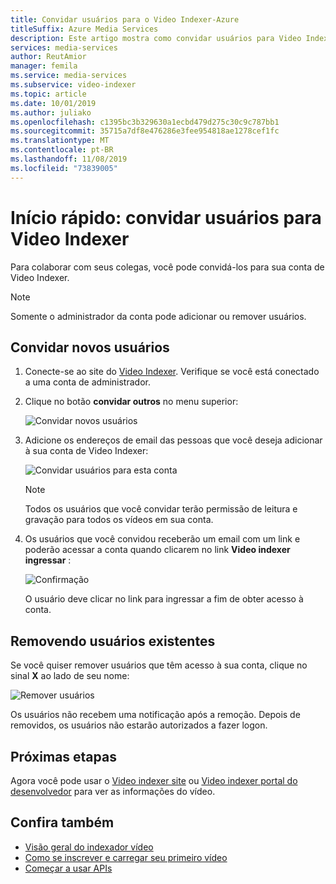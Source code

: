 ```yaml
---
title: Convidar usuários para o Video Indexer-Azure
titleSuffix: Azure Media Services
description: Este artigo mostra como convidar usuários para Video Indexer.
services: media-services
author: ReutAmior
manager: femila
ms.service: media-services
ms.subservice: video-indexer
ms.topic: article
ms.date: 10/01/2019
ms.author: juliako
ms.openlocfilehash: c1395bc3b329630a1ecbd479d275c30c9c787bb1
ms.sourcegitcommit: 35715a7df8e476286e3fee954818ae1278cef1fc
ms.translationtype: MT
ms.contentlocale: pt-BR
ms.lasthandoff: 11/08/2019
ms.locfileid: "73839005"
---
```

# <a name="quickstart-invite-users-to-video-indexer"></a>Início rápido: convidar usuários para Video Indexer

Para colaborar com seus colegas, você pode convidá-los para sua conta de Video Indexer. 

> [!NOTE]
> Somente o administrador da conta pode adicionar ou remover usuários.

## <a name="invite-new-users"></a>Convidar novos usuários

1. Conecte-se ao site do [Video Indexer](https://www.videoindexer.ai/). Verifique se você está conectado a uma conta de administrador.
1. Clique no botão **convidar outros** no menu superior:

   ![Convidar novos usuários](./media/invite-users/invite-users.png)

1. Adicione os endereços de email das pessoas que você deseja adicionar à sua conta de Video Indexer:

    ![Convidar usuários para esta conta](./media/invite-users/invite-to-account.png)
        
    >[!NOTE]
    > Todos os usuários que você convidar terão permissão de leitura e gravação para todos os vídeos em sua conta.
1. Os usuários que você convidou receberão um email com um link e poderão acessar a conta quando clicarem no link **Video indexer ingressar** :

    ![Confirmação](./media/invite-users/invite-msg.png)

    O usuário deve clicar no link para ingressar a fim de obter acesso à conta. 

## <a name="removing-existing-users"></a>Removendo usuários existentes

Se você quiser remover usuários que têm acesso à sua conta, clique no sinal **X** ao lado de seu nome:

![Remover usuários](./media/invite-users/remove-users.png)

Os usuários não recebem uma notificação após a remoção. Depois de removidos, os usuários não estarão autorizados a fazer logon.

## <a name="next-steps"></a>Próximas etapas

Agora você pode usar o [Video indexer site](video-indexer-view-edit.md) ou [Video indexer portal do desenvolvedor](video-indexer-use-apis.md) para ver as informações do vídeo.

## <a name="see-also"></a>Confira também

- [Visão geral do indexador vídeo](video-indexer-overview.md)
- [Como se inscrever e carregar seu primeiro vídeo](video-indexer-get-started.md)
- [Começar a usar APIs](video-indexer-use-apis.md)
